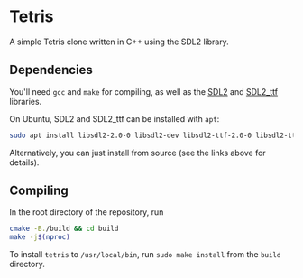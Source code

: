 # Tetris

A simple Tetris clone written in C++ using the SDL2 library.

## Dependencies

You'll need `gcc` and `make` for compiling, as well as the [SDL2](https://github.com/libsdl-org/SDL) and [SDL2_ttf](https://github.com/libsdl-org/SDL_ttf) libraries.

On Ubuntu, SDL2 and SDL2_ttf can be installed with `apt`:

```sh
sudo apt install libsdl2-2.0-0 libsdl2-dev libsdl2-ttf-2.0-0 libsdl2-ttf-dev
```

Alternatively, you can just install from source (see the links above for details).

## Compiling

In the root directory of the repository, run

```sh
cmake -B./build && cd build
make -j$(nproc)
```

To install `tetris` to `/usr/local/bin`, run `sudo make install` from the `build` directory.
